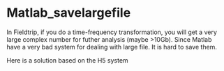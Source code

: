 # Matlab_savelargefile
In Fieldtrip, if you do a time-frequency transformation, you will get a very large complex number for futher analysis (maybe >10Gb). Since Matlab have a very bad system for dealing  with large file. It is hard to save them.

Here is a solution based on the H5 system
